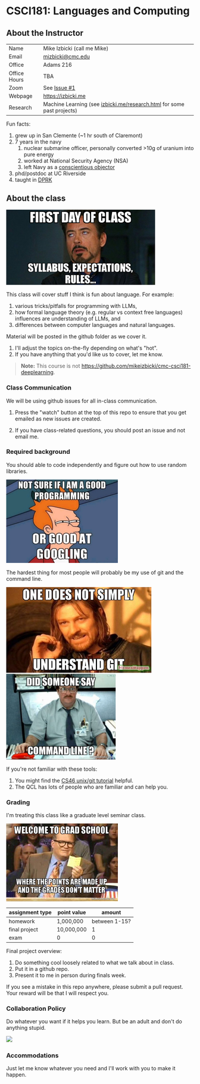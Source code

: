 # CSCI181: Languages and Computing

## About the Instructor

|||
|-|-|
| Name          | Mike Izbicki (call me Mike) |
| Email         | mizbicki@cmc.edu |
| Office        | Adams 216 |
| Office Hours  | TBA |
| Zoom          | See [Issue #1](https://github.com/mikeizbicki/cmc-csci181-languages/issues/1) |
| Webpage       | <https://izbicki.me> |
| Research      | Machine Learning (see [izbicki.me/research.html](https://izbicki.me/research.html) for some past projects) |

Fun facts:
1. grew up in San Clemente (~1 hr south of Claremont)
1. 7 years in the navy
    1. nuclear submarine officer, personally converted >10g of uranium into pure energy
    1. worked at National Security Agency (NSA)
    1. left Navy as a [conscientious objector](https://www.nytimes.com/2011/02/23/nyregion/23objector.html)
1. phd/postdoc at UC Riverside
1. taught in [DPRK](https://pust.co)

## About the class

<img src=img/syllabus.png width=400px />

This class will cover stuff I think is fun about language.
For example:
1. various tricks/pitfalls for programming with LLMs,
1. how formal language theory (e.g. regular vs context free languages) influences are understanding of LLMs, and
1. differences between computer languages and natural languages.

Material will be posted in the github folder as we cover it.
1. I'll adjust the topics on-the-fly depending on what's "hot".
1. If you have anything that you'd like us to cover, let me know.

> **Note:**
> This course is not <https://github.com/mikeizbicki/cmc-csci181-deeplearning>.

### Class Communication

We will be using github issues for all in-class communication.
    
1. Press the "watch" button at the top of this repo to ensure that you get emailed as new issues are created.

1. If you have class-related questions, you should post an issue and not email me.

### Required background

You should able to code independently and figure out how to use random libraries.

<img src=img/google2.webp width=300px />
<!--
<img src=img/google.png width=300px />

<img src=img/google.webp width=600px />
-->

The hardest thing for most people will probably be my use of git and the command line.

<img src=img/git1.jpg height=230px /> <img src=img/terminal1.jpg height=230px />

If you're not familiar with these tools:
1. You might find the [CS46 unix/git tutorial](https://github.com/mikeizbicki/cmc-csci046/blob/2023spring/topic_00_unix/git.md) helpful.
1. The QCL has lots of people who are familiar and can help you.

<!--
<img src=img/git2.jpg width=300px />
The command line stuff might also be new to you.
<img src=img/terminal2.jpg width=300px />
-->

<!--
<img src=img/terminal3.jpg width=600px />

Senior programmers have a (well-earned) reputation for being mean to juniors who ask dumb questions.

<img src=img/google2.jpg width=300px />

I promise not to be mean.
Please ask random questions about these tools throughout the semester!!!
-->

### Grading

I'm treating this class like a graduate level seminar class.

<img src=img/welcome-to-grad-5b84be.jpg width=300px />

| assignment type   | point value    | amount                |
| ----------------- | -------------- | --------------------- |
| homework          |  1,000,000     | between 1-15?         |
| final project     | 10,000,000     | 1                     |
| exam              | 0              | 0                     |

Final project overview:
1. Do something cool loosely related to what we talk about in class.
1. Put it in a github repo.
1. Present it to me in person during finals week.

If you see a mistake in this repo anywhere,
please submit a pull request.
Your reward will be that I will respect you.

### Collaboration Policy

Do whatever you want if it helps you learn.
But be an adult and don't do anything stupid.

<img src=img/Collaboration.avif width=300px />

### Accommodations

Just let me know whatever you need and I'll work with you to make it happen.

